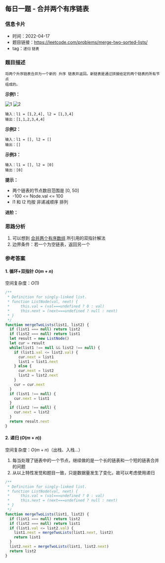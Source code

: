## 每日一题 - 合并两个有序链表

### 信息卡片

- 时间：2022-04-17
- 题目链接：https://leetcode.com/problems/merge-two-sorted-lists/
- tag：`递归` `链表`

### 题目描述

```
将两个升序链表合并为一个新的 升序 链表并返回。新链表是通过拼接给定的两个链表的所有节点
组成的。 
```

**示例1：**

![1](https://assets.leetcode.com/uploads/2020/10/03/merge_ex1.jpg)
![2](https://assets.leetcode.com/uploads/2020/10/03/merge_ex1.jpg)

```
输入：l1 = [1,2,4], l2 = [1,3,4]
输出：[1,1,2,3,4,4]
```

**示例2：**

```
输入：l1 = [], l2 = []
输出：[]
```

**示例3：**

```
输入：l1 = [], l2 = [0]
输出：[0]
```

**提示：**

- 两个链表的节点数目范围是 [0, 50]
- -100 <= Node.val <= 100
- l1 和 l2 均按 非递减顺序 排列

**进阶：** 

### 思路分析

1. 可以想到 [合并两个有序数组](./2022-04-14.md) 所引用的双指针解法
2. 边界条件：若一个为空链表，返回另一个


### 参考答案

#### 1. 循环+双指针 $O(m + n)$

空间复杂度：$O(1)$

```javascript {.line-numbers}
/**
 * Definition for singly-linked list.
 * function ListNode(val, next) {
 *     this.val = (val===undefined ? 0 : val)
 *     this.next = (next===undefined ? null : next)
 * }
 */
function mergeTwoLists(list1, list2) {
  if (list1 === null) return list2
  if (list2 === null) return list1
  let result = new ListNode()
  let cur = result
  while(list1 !== null && list2 !== null) {
    if (list1.val <= list2.val) {
      cur.next = list1
      list1 = list1.next
    } else {
      cur.next = list2
      list2 = list2.next
    }
    cur = cur.next
  }
  if (list1 !== null) {
    cur.next = list1
  }
  if (list2 !== null) {
    cur.next = list2
  }
  return result.next
}
```

#### 2. 递归 $(O(m + n))$

空间复杂度：$O(m + n)$（出栈、入栈...）

1. 每当处理了链表中的一个节点，继续做的是一个长的链表和一个短的链表合并的问题
2. 从以上特性发觉和题目一致，只是数据量发生了变化，故可以考虑使用递归

```javascript {.line-numbers}
/**
 * Definition for singly-linked list.
 * function ListNode(val, next) {
 *     this.val = (val===undefined ? 0 : val)
 *     this.next = (next===undefined ? null : next)
 * }
 */
function mergeTwoLists(list1, list2) {
  if (list1 === null) return list2
  if (list2 === null) return list1
  if (list1.val <= list2.val) {
    list1.next = mergeTwoLists(list1.next, list2)
    return list1
  }
  list2.next = mergeTwoLists(list1, list2.next)
  return list2
}
```